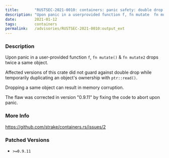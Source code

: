 ```yaml
---
title:       "RUSTSEC-2021-0010: containers: panic safety: double drop may happen within `util::{mutate, mutate2}`"
description: "Upon panic in a userprovided function f, fn mutate  fn mutate2 drops twice a same object. Affected versions of this crate did not guard against double drop while temporarily duplicating an objects ownership with ptrread. Dropping a same object can result in memory corruption. The flaw was corrected in version 0.9.11 by fixing the code to abort upon panic."
date:        2021-01-12
tags:        containers
permalink:   /advisories/RUSTSEC-2021-0010:output_ext
---
```


### Description

Upon panic in a user-provided function `f`, `fn mutate()` & `fn mutate2` drops twice a same object.

Affected versions of this crate did not guard against double drop while temporarily duplicating an object's ownership with `ptr::read()`.

Dropping a same object can result in memory corruption.

The flaw was corrected in version "0.9.11" by fixing the code to abort upon panic.

### More Info

<https://github.com/strake/containers.rs/issues/2>

### Patched Versions

- `>=0.9.11`


